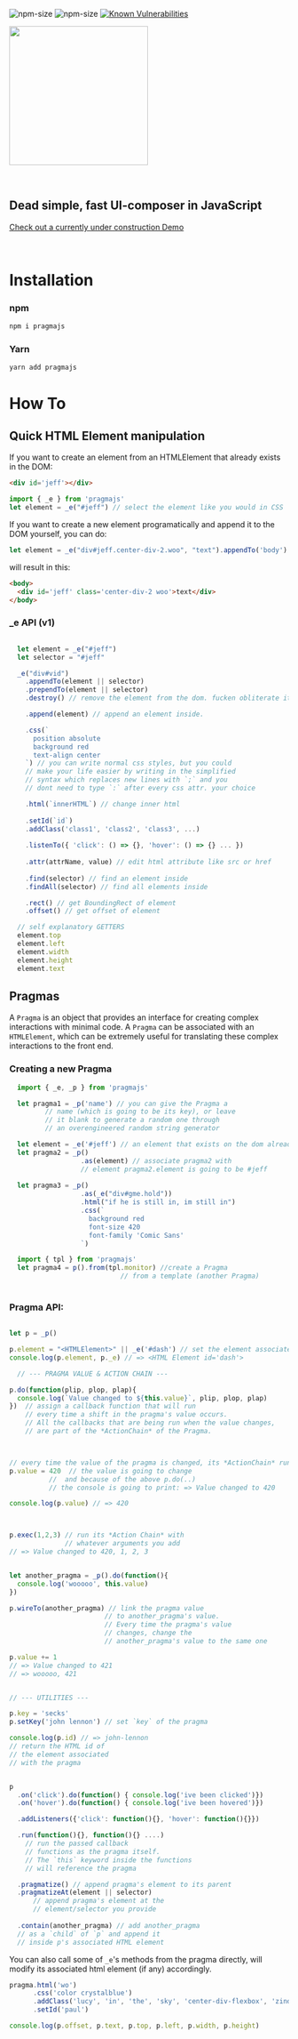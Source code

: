 ![npm-size](https://img.shields.io/npm/v/pragmajs)
![npm-size](https://img.shields.io/bundlephobia/minzip/pragmajs)
[![Known Vulnerabilities](https://snyk.io/test/npm/pragmajs/0.3.0/badge.svg)](https://snyk.io/test/npm/pragmajs/0.3.0)

[<img width=250px src="docs/logos/pragmajs.svg">](https://robo-monk.github.io/pragmajs)

<br>

## Dead simple, fast UI-composer in JavaScript

[Check out a currently under construction Demo](https://robo-monk.github.io/pragmajs)

<br>

# Installation

### npm
```bash
npm i pragmajs
```

### Yarn

```bash
yarn add pragmajs
```

# How To

## Quick HTML Element manipulation

If you want to create an element from an HTMLElement that already exists in the DOM:

```html
<div id='jeff'></div>
```
```js	
import { _e } from 'pragmajs'
let element = _e("#jeff") // select the element like you would in CSS
```

If you want to create a new element programatically and append it to the DOM yourself, you can do:
	
```js
let element = _e("div#jeff.center-div-2.woo", "text").appendTo('body')
```
will result in this:

```html
<body>
  <div id='jeff' class='center-div-2 woo'>text</div>
</body>
```

### _e API (v1)

```js

  let element = _e("#jeff")
  let selector = "#jeff"

  _e("div#vid")
    .appendTo(element || selector)
    .prependTo(element || selector)
    .destroy() // remove the element from the dom. fucken obliterate it

    .append(element) // append an element inside.

    .css(`
      position absolute
      background red
      text-align center
    `) // you can write normal css styles, but you could
    // make your life easier by writing in the simplified
    // syntax which replaces new lines with `;` and you 
    // dont need to type `:` after every css attr. your choice

    .html(`innerHTML`) // change inner html
    
    .setId(`id`)
    .addClass('class1', 'class2', 'class3', ...)
    
    .listenTo({ 'click': () => {}, 'hover': () => {} ... })
    
    .attr(attrName, value) // edit html attribute like src or href
    
    .find(selector) // find an element inside
    .findAll(selector) // find all elements inside

    .rect() // get BoundingRect of element
    .offset() // get offset of element

  // self explanatory GETTERS
  element.top
  element.left
  element.width
  element.height
  element.text

```

## Pragmas
A `Pragma` is an object that provides an interface for creating complex interactions with minimal code. A `Pragma` can be associated with an `HTMLElement`, which can be extremely useful for translating these complex interactions to the front end.

### Creating a new Pragma
```js
  import { _e, _p } from 'pragmajs'

  let pragma1 = _p('name') // you can give the Pragma a 
         // name (which is going to be its key), or leave 
         // it blank to generate a random one through 
         // an overengineered random string generator

  let element = _e('#jeff') // an element that exists on the dom already
  let pragma2 = _p()
                  .as(element) // associate pragma2 with 
                  // element pragma2.element is going to be #jeff
  
  let pragma3 = _p()
                  .as(_e("div#gme.hold"))
                  .html("if he is still in, im still in")
                  .css(`
                    background red
                    font-size 420
                    font-family 'Comic Sans'
                  `)

  import { tpl } from 'pragmajs'
  let pragma4 = p().from(tpl.monitor) //create a Pragma 
                            // from a template (another Pragma)
	
```

### Pragma API:

```js

let p = _p()

p.element = "<HTMLElement>" || _e('#dash') // set the element associated with the pragma
console.log(p.element, p._e) // => <HTML Element id='dash'>

  // --- PRAGMA VALUE & ACTION CHAIN ---

p.do(function(plip, plop, plap){ 
  console.log(`Value changed to ${this.value}`, plip, plop, plap) 
})  // assign a callback function that will run 
    // every time a shift in the pragma's value occurs. 
    // All the callbacks that are being run when the value changes,
    // are part of the *ActionChain* of the Pragma.



// every time the value of the pragma is changed, its *ActionChain* runs
p.value = 420  // the value is going to change 
          //  and because of the above p.do(..) 
          // the console is going to print: => Value changed to 420  

console.log(p.value) // => 420 



p.exec(1,2,3) // run its *Action Chain* with 
              // whatever arguments you add
// => Value changed to 420, 1, 2, 3


let another_pragma = _p().do(function(){
  console.log('wooooo', this.value)
})

p.wireTo(another_pragma) // link the pragma value 
                        // to another_pragma's value. 
                        // Every time the pragma's value 
                        // changes, change the 
                        // another_pragma's value to the same one

p.value += 1
// => Value changed to 421
// => wooooo, 421


// --- UTILITIES ---

p.key = 'secks'
p.setKey('john lennon') // set `key` of the pragma

console.log(p.id) // => john-lennon
// return the HTML id of 
// the element associated 
// with the pragma


p
  .on('click').do(function() { console.log('ive been clicked')})
  .on('hover').do(function() { console.log('ive been hovered')})

  .addListeners({'click': function(){}, 'hover': function(){}})

  .run(function(){}, function(){} ....)
    // run the passed callback 
    // functions as the pragma itself. 
    // The `this` keyword inside the functions 
    // will reference the pragma

  .pragmatize() // append pragma's element to its parent
  .pragmatizeAt(element || selector)
      // append pragma's element at the 
      // element/selector you provide
  
  .contain(another_pragma) // add another_pragma 
  // as a `child` of `p` and append it 
  // inside p's associated HTML element

```
You can also call some of `_e`'s methods from the pragma directly, will modify its associated html element (if any) accordingly.

```js
pragma.html('wo')
      .css('color crystalblue')
      .addClass('lucy', 'in', 'the', 'sky', 'center-div-flexbox', 'zindexxxxx')
      .setId('paul')

console.log(p.offset, p.text, p.top, p.left, p.width, p.height)
```
